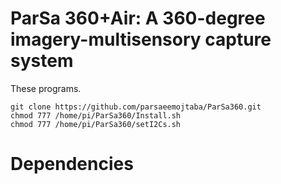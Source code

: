# ParSa 360+Air: A 360-degree imagery-multisensory capture system
These programs.  
```
git clone https://github.com/parsaeemojtaba/ParSa360.git  
chmod 777 /home/pi/ParSa360/Install.sh  
chmod 777 /home/pi/ParSa360/setI2Cs.sh  
```

# Dependencies
